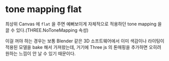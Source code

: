# tone mapping flat

최상위 Canvas 에 `flat` 을 주면 예뻐보이게 자체적으로 적용하던 tone mapping 을 끌 수 있다.(THREE.NoToneMapping 속성)

이걸 꺼야 하는 경우는 보통 Blender 같은 3D 소프트웨어에서 이미 색감이나 라이팅이 적용된 모델을 bake 해서 가져왔는데, 거기에 Three js 의 톤매핑을 추가하면 오히려 원하는 느낌이 안 날 수 있기 때문이다.
